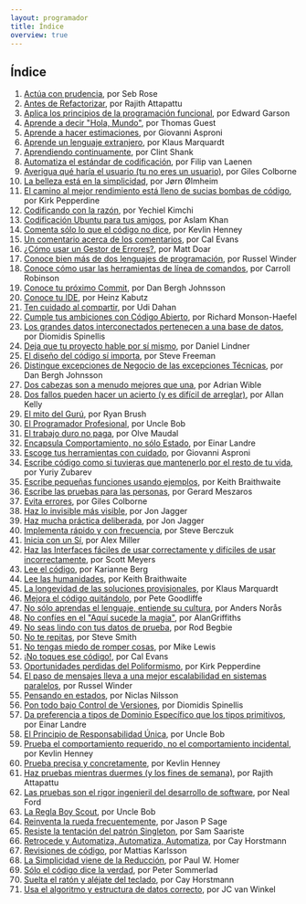 ```yaml
---
layout: programador
title: Índice
overview: true
---
```


## Índice

1. [Actúa con prudencia](actua-con-prudencia.html), por Seb Rose
2. [Antes de Refactorizar](antes-de-refactorizar.html), por Rajith Attapattu
3. [Aplica los principios de la programación funcional](aplica-programacion-funcional.html), por Edward Garson
4. [Aprende a decir "Hola, Mundo"](aprende-decir-hola-mundo.html), por Thomas Guest
5. [Aprende a hacer estimaciones](aprende-estimaciones.html), por Giovanni Asproni
6. [Aprende un lenguaje extranjero](aprende-lenguaje-extranjero.html), por Klaus Marquardt
7. [Aprendiendo continuamente](aprendiendo-continuamente.html), por Clint Shank
8. [Automatiza el estándar de codificación](automatiza-estandar-codificacion.html), por Filip van Laenen
9. [Averigua qué haría el usuario (tu no eres un usuario)](averigua-que-haria-usuario.html), por Giles Colborne
10. [La belleza está en la simplicidad](belleza-simplicidad.html), por Jørn Ølmheim
11. [El camino al mejor rendimiento está lleno de sucias bombas de código](camino-al-rendimiento-bombas-codigo.html), por Kirk Pepperdine
12. [Codificando con la razón](codifica-con-la-razon.html), por Yechiel Kimchi
13. [Codificación Ubuntu para tus amigos](codificacion-ubuntu.html), por Aslam Khan
14. [Comenta sólo lo que el código no dice](comenta-codigo-no-dice.html), por Kevlin Henney
15. [Un comentario acerca de los comentarios](comentario-acerca-de-comentarios.html), por Cal Evans
16. [¿Cómo usar un Gestor de Errores?](como-usar-bug-tracker.html), por Matt Doar
17. [Conoce bien más de dos lenguajes de programación](conoce-bien-dos-lenguajes.html), por Russel Winder
18. [Conoce cómo usar las herramientas de línea de comandos](conoce-como-usar-linea-comando.html), por Carroll Robinson
19. [Conoce tu próximo Commit](conoce-proximo-commit.html), por Dan Bergh Johnsson
20. [Conoce tu IDE](conoce-tu-ide.html), por Heinz Kabutz
21. [Ten cuidado al compartir](cuidado-al-compartir.html), por Udi Dahan
22. [Cumple tus ambiciones con Código Abierto](cumple-ambiciones-con-codigo-abierto.html), por Richard Monson-Haefel
23. [Los grandes datos interconectados pertenecen a una base de datos](datos-interconectados-pertenecen-base-de-datos.html), por Diomidis Spinellis
24. [Deja que tu proyecto hable por sí mismo](deja-proyecto-hable-por-si-mismo.html), por Daniel Lindner
25. [El diseño del código sí importa](diseno-en-codigo-importa.html), por Steve Freeman
26. [Distingue excepciones de Negocio de las excepciones Técnicas](distingue-excepciones-negocio-tecnicas.html), por Dan Bergh Johnsson
27. [Dos cabezas son a menudo mejores que una](dos-cabezas-mejor-una.html), por Adrian Wible
28. [Dos fallos pueden hacer un acierto (y es difícil de arreglar)](dos-fallos-pueden-hacer-acierto.html), por Allan Kelly
29. [El mito del Gurú](el-mito-del-guru.html), por Ryan Brush
30. [El Programador Profesional](el-programador-profesional.html), por Uncle Bob
31. [El trabajo duro no paga](el-trabajo-duro-no-paga.html), por Olve Maudal
32. [Encapsula Comportamiento, no sólo Estado](encapsula-comportamiento.html), por Einar Landre
33. [Escoge tus herramientas con cuidado](escoge-herramientas-con-cuidado.html), por Giovanni Asproni
34. [Escribe código como si tuvieras que mantenerlo por el resto de tu vida](escribe-codigo-mantenerlo-por-vida.html), por Yuriy Zubarev
35. [Escribe pequeñas funciones usando ejemplos](escribe-funciones-con-ejemplos.html), por Keith Braithwaite
36. [Escribe las pruebas para las personas](escribe-pruebas-para-personas.html), por Gerard Meszaros
37. [Evita errores](evita-errores.html), por Giles Colborne
38. [Haz lo invisible más visible](haz-lo-invisible-mas-visible.html), por Jon Jagger
39. [Haz mucha práctica deliberada](haz-mucha-practica-deliberada.html), por Jon Jagger
40. [Implementa rápido y con frecuencia](implementa-rapido-y-con-frecuencia.html), por Steve Berczuk
41. [Inicia con un Sí](inicia-con-un-si.html), por Alex Miller
42. [Haz las Interfaces fáciles de usar correctamente y difíciles de usar incorrectamente](interfaces-faciles-usar.html), por Scott Meyers
43. [Lee el código](lee-el-codigo.html), por Karianne Berg
44. [Lee las humanidades](lee-humanidades.html), por Keith Braithwaite
45. [La longevidad de las soluciones provisionales](longevidad-soluciones-provisionales.html), por Klaus Marquardt
46. [Mejora el código quitándolo](mejora-codigo-quitandolo.html), por Pete Goodliffe
47. [No sólo aprendas el lenguaje, entiende su cultura](no-aprendas-lenguaje-entiende-su-cultura.html), por Anders Norås
48. [No confíes en el "Aquí sucede la magia"](no-confies-magia.html), por AlanGriffiths
49. [No seas lindo con tus datos de prueba](no-seas-lindo-pruebas.html), por Rod Begbie
50. [No te repitas](no-te-repitas.html), por Steve Smith
51. [No tengas miedo de romper cosas](no-tengas-miedo-de-romper-cosas.html), por Mike Lewis
52. [¡No toques ese código!](no-toques-ese-codigo.html), por Cal Evans
53. [Oportunidades perdidas del Poliformismo](oportunidades-perdidas-polimorfismo.html), por Kirk Pepperdine
54. [El paso de mensajes lleva a una mejor escalabilidad en sistemas paralelos](paso-mensajes-mejor-escalabilidad.html), por Russel Winder
55. [Pensando en estados](pensando-en-estados.html), por Niclas Nilsson
56. [Pon todo bajo Control de Versiones](pon-todo-bajo-control-de-versiones.html), por Diomidis Spinellis
57. [Da preferencia a tipos de Dominio Específico que los tipos primitivos](preferencia-tipos-dominio-especifico.html), por Einar Landre
58. [El Principio de Responsabilidad Única](principio-responsabilidad-unica.html), por Uncle Bob
59. [Prueba el comportamiento requerido, no el comportamiento incidental](prueba-comportamiento-requerido-no-incidental.html), por Kevlin Henney
60. [Prueba precisa y concretamente](prueba-precisa-concretamente.html), por Kevlin Henney
61. [Haz pruebas mientras duermes (y los fines de semana)](pruebas-fin-de-semana.html), por Rajith Attapattu
62. [Las pruebas son el rigor ingenieril del desarrollo de software](pruebas-son-rigor-ingenieril.html), por Neal Ford
63. [La Regla Boy Scout](regla-boy-scout.html), por Uncle Bob
64. [Reinventa la rueda frecuentemente](reinventa-rueda-frecuentemente.html), por Jason P Sage
65. [Resiste la tentación del patrón Singleton](resiste-tentacion-singleton.html), por Sam Saariste
66. [Retrocede y Automatiza, Automatiza, Automatiza](retrocede-automatiza.html), por Cay Horstmann
67. [Revisiones de código](revisiones-codigo.html), por Mattias Karlsson
68. [La Simplicidad viene de la Reducción](simplicidad-reduccion.html), por Paul W. Homer
69. [Sólo el código dice la verdad](solo-codigo-dice-verdad.html), por Peter Sommerlad
70. [Suelta el ratón y aléjate del teclado](suelta-raton-alejate-teclado.html), por Cay Horstmann
71. [Usa el algoritmo y estructura de datos correcto](usa-algoritmo-estructura-de-datos-correcto.html), por JC van Winkel
